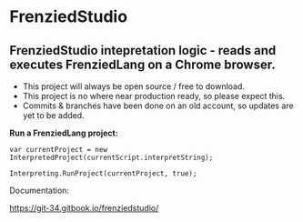 # FrenziedStudio
## FrenziedStudio intepretation logic - reads and executes FrenziedLang on a Chrome browser. 

* This project will always be open source / free to download.
* This project is no where near production ready, so please expect this.
* Commits & branches have been done on an old account, so updates are yet to be added.

**Run a FrenziedLang project:**

``var currentProject = new InterpretedProject(currentScript.interpretString);``

``Interpreting.RunProject(currentProject, true);``

Documentation:

https://git-34.gitbook.io/frenziedstudio/
